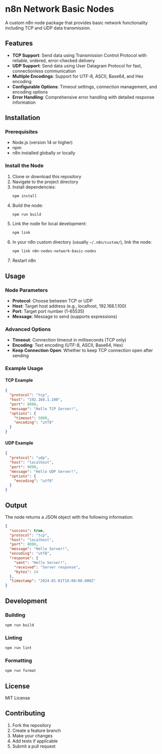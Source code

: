 # n8n Network Basic Nodes

A custom n8n node package that provides basic network functionality including TCP and UDP data transmission.

## Features

- **TCP Support**: Send data using Transmission Control Protocol with reliable, ordered, error-checked delivery
- **UDP Support**: Send data using User Datagram Protocol for fast, connectionless communication
- **Multiple Encodings**: Support for UTF-8, ASCII, Base64, and Hex encoding
- **Configurable Options**: Timeout settings, connection management, and encoding options
- **Error Handling**: Comprehensive error handling with detailed response information

## Installation

### Prerequisites

- Node.js (version 14 or higher)
- npm
- n8n installed globally or locally

### Install the Node

1. Clone or download this repository
2. Navigate to the project directory
3. Install dependencies:
   ```bash
   npm install
   ```
4. Build the node:
   ```bash
   npm run build
   ```
5. Link the node for local development:
   ```bash
   npm link
   ```
6. In your n8n custom directory (usually `~/.n8n/custom/`), link the node:
   ```bash
   npm link n8n-nodes-network-basic-nodes
   ```
7. Restart n8n

## Usage

### Node Parameters

- **Protocol**: Choose between TCP or UDP
- **Host**: Target host address (e.g., localhost, 192.168.1.100)
- **Port**: Target port number (1-65535)
- **Message**: Message to send (supports expressions)

### Advanced Options

- **Timeout**: Connection timeout in milliseconds (TCP only)
- **Encoding**: Text encoding (UTF-8, ASCII, Base64, Hex)
- **Keep Connection Open**: Whether to keep TCP connection open after sending

### Example Usage

#### TCP Example
```json
{
  "protocol": "tcp",
  "host": "192.168.1.100",
  "port": 8080,
  "message": "Hello TCP Server!",
  "options": {
    "timeout": 5000,
    "encoding": "utf8"
  }
}
```

#### UDP Example
```json
{
  "protocol": "udp",
  "host": "localhost",
  "port": 9090,
  "message": "Hello UDP Server!",
  "options": {
    "encoding": "utf8"
  }
}
```

## Output

The node returns a JSON object with the following information:

```json
{
  "success": true,
  "protocol": "tcp",
  "host": "localhost",
  "port": 8080,
  "message": "Hello Server!",
  "encoding": "utf8",
  "response": {
    "sent": "Hello Server!",
    "received": "Server response",
    "bytes": 14
  },
  "timestamp": "2024-01-01T10:00:00.000Z"
}
```

## Development

### Building
```bash
npm run build
```

### Linting
```bash
npm run lint
```

### Formatting
```bash
npm run format
```

## License

MIT License

## Contributing

1. Fork the repository
2. Create a feature branch
3. Make your changes
4. Add tests if applicable
5. Submit a pull request 